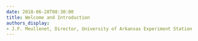 ```yaml
---
date: 2018-06-28T08:30:00
title: Welcome and Introduction
authors_display:
- J.F. Meullenet, Director, University of Arkansas Experiment Station
---
```


